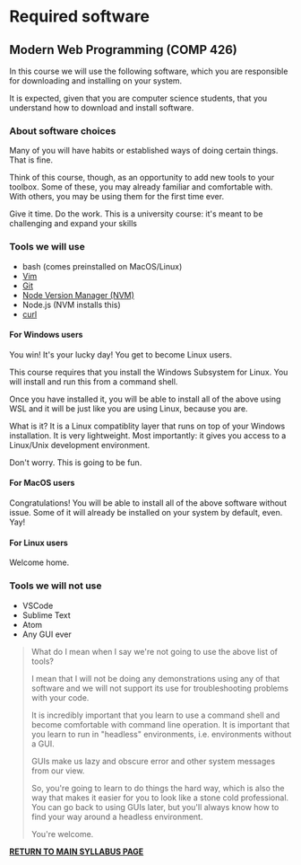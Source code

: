 # Required software

## Modern Web Programming (COMP 426)

In this course we will use the following software, which you are responsible for downloading and installing on your system.

It is expected, given that you are computer science students, that you understand how to download and install software.

### About software choices

Many of you will have habits or established ways of doing certain things. That is fine. 

Think of this course, though, as an opportunity to add new tools to your toolbox. Some of these, you may already familiar and comfortable with. With others, you may be using them for the first time ever.

Give it time. Do the work. This is a university course: it's meant to be challenging and expand your skills

### Tools we will use

- bash (comes preinstalled on MacOS/Linux)
- [Vim](https://www.vim.org/)
- [Git](https://git-scm.com/)
- [Node Version Manager (NVM)](https://github.com/nvm-sh/nvm)
- Node.js (NVM installs this)
- [curl](https://curl.se/)

#### For Windows users

You win! It's your lucky day! You get to become Linux users. 

This course requires that you install the Windows Subsystem for Linux. You will install and run this from a command shell.

Once you have installed it, you will be able to install all of the above using WSL and it will be just like you are using Linux, because you are.

What is it? It is a Linux compatiblity layer that runs on top of your Windows installation. It is very lightweight. Most importantly: it gives you access to a Linux/Unix development environment. 

Don't worry. This is going to be fun.

#### For MacOS users

Congratulations! You will be able to install all of the above software without issue. Some of it will already be installed on your system by default, even. Yay!

#### For Linux users

Welcome home.

### Tools we will not use

- VSCode
- Sublime Text
- Atom
- Any GUI ever

> What do I mean when I say we're not going to use the above list of tools?
> 
> I mean that I will not be doing any demonstrations using any of that software and we will not support its use for troubleshooting problems with your code. 
> 
> It is incredibly important that you learn to use a command shell and become comfortable with command line operation. It is important that you learn to run in "headless" environments, i.e. environments without a GUI. 
> 
> GUIs make us lazy and obscure error and other system messages from our view. 
> 
> So, you're going to learn to do things the hard way, which is also the way that makes it easier for you to look like a stone cold professional. You can go back to using GUIs later, but you'll always know how to find your way around a headless environment. 
> 
> You're welcome.

[**RETURN TO MAIN SYLLABUS PAGE**](./README.md#course-policies-and-other-information)

